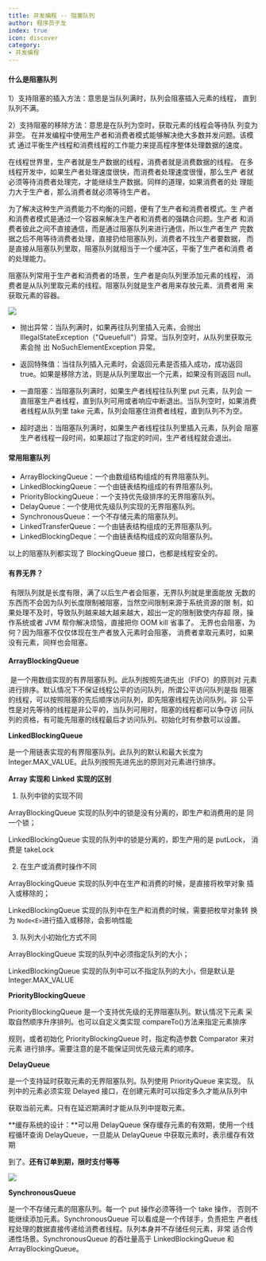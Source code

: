 ```yaml
---
title: 并发编程 -- 阻塞队列
author: 程序员子龙
index: true
icon: discover
category:
- 并发编程
---
```

#### 什么是阻塞队列 

1）支持阻塞的插入方法：意思是当队列满时，队列会阻塞插入元素的线程， 直到队列不满。

 2）支持阻塞的移除方法：意思是在队列为空时，获取元素的线程会等待队 列变为非空。 在并发编程中使用生产者和消费者模式能够解决绝大多数并发问题。该模式 通过平衡生产线程和消费线程的工作能力来提高程序整体处理数据的速度。

 在线程世界里，生产者就是生产数据的线程，消费者就是消费数据的线程。 在多线程开发中，如果生产者处理速度很快，而消费者处理速度很慢，那么生产 者就必须等待消费者处理完，才能继续生产数据。同样的道理，如果消费者的处 理能力大于生产者，那么消费者就必须等待生产者。

 为了解决这种生产消费能力不均衡的问题，便有了生产者和消费者模式。生 产者和消费者模式是通过一个容器来解决生产者和消费者的强耦合问题。生产者 和消费者彼此之间不直接通信，而是通过阻塞队列来进行通信，所以生产者生产 完数据之后不用等待消费者处理，直接扔给阻塞队列，消费者不找生产者要数据， 而是直接从阻塞队列里取，阻塞队列就相当于一个缓冲区，平衡了生产者和消费 者的处理能力。

 阻塞队列常用于生产者和消费者的场景，生产者是向队列里添加元素的线程， 消费者是从队列里取元素的线程。阻塞队列就是生产者用来存放元素、消费者用 来获取元素的容器。

![](https://pica.zhimg.com/80/v2-89e8ffc36ab254122764d68d4c76658a_720w.png)

- 抛出异常：当队列满时，如果再往队列里插入元素，会抛出 IllegalStateException（"Queuefull"）异常。当队列空时，从队列里获取元素会抛 出 NoSuchElementException 异常。

-  返回特殊值：当往队列插入元素时，会返回元素是否插入成功，成功返回 true。如果是移除方法，则是从队列里取出一个元素，如果没有则返回 null。

-  一直阻塞：当阻塞队列满时，如果生产者线程往队列里 put 元素，队列会 一直阻塞生产者线程，直到队列可用或者响应中断退出。当队列空时，如果消费 者线程从队列里 take 元素，队列会阻塞住消费者线程，直到队列不为空。 

- 超时退出：当阻塞队列满时，如果生产者线程往队列里插入元素，队列会 阻塞生产者线程一段时间，如果超过了指定的时间，生产者线程就会退出。

#### **常用阻塞队列** 

- ArrayBlockingQueue：一个由数组结构组成的有界阻塞队列。 
- LinkedBlockingQueue：一个由链表结构组成的有界阻塞队列。 
- PriorityBlockingQueue：一个支持优先级排序的无界阻塞队列。 
- DelayQueue：一个使用优先级队列实现的无界阻塞队列。 
- SynchronousQueue：一个不存储元素的阻塞队列。 
- LinkedTransferQueue：一个由链表结构组成的无界阻塞队列。 
- LinkedBlockingDeque：一个由链表结构组成的双向阻塞队列。 

以上的阻塞队列都实现了 BlockingQueue 接口，也都是线程安全的。



#### 有界无界？

​		有限队列就是长度有限，满了以后生产者会阻塞，无界队列就是里面能放 无数的东西而不会因为队列长度限制被阻塞，当然空间限制来源于系统资源的限 制，如果处理不及时，导致队列越来越大越来越大，超出一定的限制致使内存超 限，操作系统或者 JVM 帮你解决烦恼，直接把你 OOM kill 省事了。 无界也会阻塞，为何？因为阻塞不仅仅体现在生产者放入元素时会阻塞， 消费者拿取元素时，如果没有元素，同样也会阻塞。

#### **ArrayBlockingQueue**

​		是一个用数组实现的有界阻塞队列。此队列按照先进先出（FIFO）的原则对 元素进行排序。默认情况下不保证线程公平的访问队列，所谓公平访问队列是指 阻塞的线程，可以按照阻塞的先后顺序访问队列，即先阻塞线程先访问队列。非 公平性是对先等待的线程是非公平的，当队列可用时，阻塞的线程都可以争夺访 问队列的资格，有可能先阻塞的线程最后才访问队列。初始化时有参数可以设置。

**LinkedBlockingQueue** 

是一个用链表实现的有界阻塞队列。此队列的默认和最大长度为 Integer.MAX_VALUE。此队列按照先进先出的原则对元素进行排序。



**Array** **实现和** **Linked** **实现的区别** 

1. 队列中锁的实现不同 

ArrayBlockingQueue 实现的队列中的锁是没有分离的，即生产和消费用的是 同一个锁； 

LinkedBlockingQueue 实现的队列中的锁是分离的，即生产用的是 putLock， 消费是 takeLock 

2. 在生产或消费时操作不同 

ArrayBlockingQueue 实现的队列中在生产和消费的时候，是直接将枚举对象 插入或移除的； 

LinkedBlockingQueue 实现的队列中在生产和消费的时候，需要把枚举对象转 换为 `Node<E>`进行插入或移除，会影响性能 

3. 队列大小初始化方式不同 

ArrayBlockingQueue 实现的队列中必须指定队列的大小； 

LinkedBlockingQueue 实现的队列中可以不指定队列的大小，但是默认是 Integer.MAX_VALUE 



**PriorityBlockingQueue** 

PriorityBlockingQueue 是一个支持优先级的无界阻塞队列。默认情况下元素 采取自然顺序升序排列。也可以自定义类实现 compareTo()方法来指定元素排序 

规则，或者初始化 PriorityBlockingQueue 时，指定构造参数 Comparator 来对元素 进行排序。需要注意的是不能保证同优先级元素的顺序。

 

**DelayQueue** 

是一个支持延时获取元素的无界阻塞队列。队列使用 PriorityQueue 来实现。 队列中的元素必须实现 Delayed 接口，在创建元素时可以指定多久才能从队列中 

获取当前元素。只有在延迟期满时才能从队列中提取元素。

**缓存系统的设计：**可以用 DelayQueue 保存缓存元素的有效期，使用一个线 程循环查询 DelayQueue，一旦能从 DelayQueue 中获取元素时，表示缓存有效期 

到了。**还有订单到期，限时支付等等**



![](https://pica.zhimg.com/80/v2-2a6b2f4c296126b4fee5586659762101_720w.png)

**SynchronousQueue** 

是一个不存储元素的阻塞队列。每一个 put 操作必须等待一个 take 操作， 否则不能继续添加元素。SynchronousQueue 可以看成是一个传球手，负责把生 产者线程处理的数据直接传递给消费者线程。队列本身并不存储任何元素，非常 适合传递性场景。SynchronousQueue 的吞吐量高于 LinkedBlockingQueue 和 ArrayBlockingQueue。